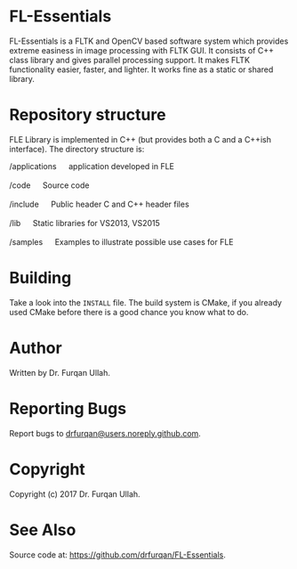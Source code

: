 # FL-Essentials
FL-Essentials is a FLTK and OpenCV based software system which provides extreme easiness in image processing with FLTK GUI. It consists of C++ class library and gives parallel processing support. It makes FLTK functionality easier, faster, and lighter. It works fine as a static or shared library.

# Repository structure

FLE Library is implemented in C++ (but provides both a C and a 
C++ish interface). The directory structure is: <br/>

/applications	&emsp; application developed in FLE <br/>			
/code			&emsp; Source code <br/>						
/include		&emsp; Public header C and C++ header files <br/>		
/lib			&emsp; Static libraries for VS2013, VS2015 <br/>		
/samples		&emsp; Examples to illustrate possible 
                        use cases for FLE <br/>

# Building
Take a look into the `INSTALL` file. The build system is CMake, if you already used CMake before there is a good chance you know what to do.

# Author
Written by  Dr. Furqan Ullah.

# Reporting Bugs
Report bugs to drfurqan@users.noreply.github.com.

# Copyright
Copyright (c) 2017 Dr. Furqan Ullah.

# See Also
Source code at: <https://github.com/drfurqan/FL-Essentials>.